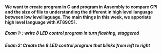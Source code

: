 #### We want to create program in C and program in Assembly to compare CPI and the size of file to understanding the different in high level language between low level laguage. The main things in this week, we apporiate high level language with AT89C51. 


##### Exam 1: : write 8 LED control program in turn flashing, staggered

##### Exam 2: Create the 8 LED control program that blinks from left to right 

